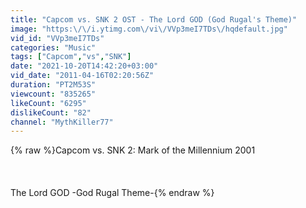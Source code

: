 ```yaml
---
title: "Capcom vs. SNK 2 OST - The Lord GOD (God Rugal's Theme)"
image: "https:\/\/i.ytimg.com\/vi\/VVp3meI7TDs\/hqdefault.jpg"
vid_id: "VVp3meI7TDs"
categories: "Music"
tags: ["Capcom","vs","SNK"]
date: "2021-10-20T14:42:20+03:00"
vid_date: "2011-04-16T02:20:56Z"
duration: "PT2M53S"
viewcount: "835265"
likeCount: "6295"
dislikeCount: "82"
channel: "MythKiller77"
---
```

{% raw %}Capcom vs. SNK 2: Mark of the Millennium 2001<br /><br /><br /><br />The Lord GOD -God Rugal Theme-{% endraw %}

